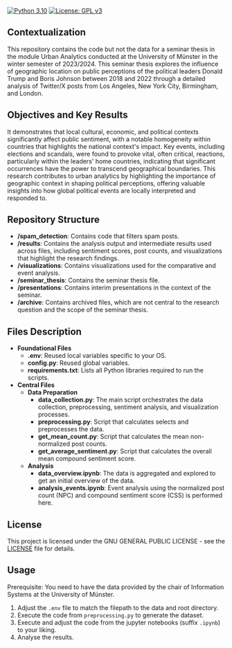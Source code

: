 [![Python 3.10](https://img.shields.io/badge/python-3.10.8-blue)](https://www.python.org/downloads/release/python-31013/) [![License: GPL v3](https://img.shields.io/badge/License-GPLv3-blue.svg)](https://www.gnu.org/licenses/gpl-3.0) 
<!-- ![GitHub version](https://img.shields.io/github/v/release/lgiesen/twitter-sentiment-analysis-politicians?color=green&include_prereleases) -->

## Contextualization

This repository contains the code but not the data for a seminar thesis in the module Urban Analytics conducted at the University of Münster in the winter semester of 2023/2024.
This seminar thesis explores the influence of geographic location on public perceptions of the political leaders Donald Trump and Boris Johnson between 2018 and 2022 through a detailed analysis of Twitter/X posts from Los Angeles, New York City, Birmingham, and London. 


## Objectives and Key Results
It demonstrates that local cultural, economic, and political contexts significantly affect public sentiment, with a notable homogeneity within countries that highlights the national context's impact. Key events, including elections and scandals, were found to provoke vital, often critical, reactions, particularly within the leaders' home countries, indicating that significant occurrences have the power to transcend geographical boundaries. This research contributes to urban analytics by highlighting the importance of geographic context in shaping political perceptions, offering valuable insights into how global political events are locally interpreted and responded to.

## Repository Structure

- **/spam_detection**: Contains code that filters spam posts.
- **/results**: Contains the analysis output and intermediate results used across files, including sentiment scores, post counts, and visualizations that highlight the research findings.
- **/visualizations**: Contains visualizations used for the comparative and event analysis.
- **/seminar_thesis**: Contains the seminar thesis file.
- **/presentations**: Contains interim presentations in the context of the seminar.
- **/archive**: Contains archived files, which are not central to the research question and the scope of the seminar thesis.

## Files Description

- **Foundational Files**
    - **.env**: Reused local variables specific to your OS.
    - **config.py**: Reused global variables.
    - **requirements.txt**: Lists all Python libraries required to run the scripts.
- **Central Files**
    - **Data Preparation**
        - **data_collection.py**: The main script orchestrates the data collection, preprocessing, sentiment analysis, and visualization processes.
        - **preprocessing.py**: Script that calculates selects and preprocesses the data.
        - **get_mean_count.py**: Script that calculates the mean non-normalized post counts.
        - **get_average_sentiment.py**: Script that calculates the overall mean compound sentiment score.
    - **Analysis**
        - **data_overview.ipynb**: The data is aggregated and explored to get an initial overview of the data.
        - **analysis_events.ipynb**: Event analysis using the normalized post count (NPC) and compound sentiment score (CSS) is performed here.

## License

This project is licensed under the GNU GENERAL PUBLIC LICENSE - see the [LICENSE](https://github.com/lgiesen/twitter-sentiment-analysis-politicians/blob/main/LICENSE) file for details.

## Usage

Prerequisite: You need to have the data provided by the chair of Information Systems at the University of Münster.
1. Adjust the `.env` file to match the filepath to the data and root directory.
2. Execute the code from `preprocessing.py` to generate the dataset.
3. Execute and adjust the code from the jupyter notebooks (suffix `.ipynb`) to your liking.
4. Analyse the results.